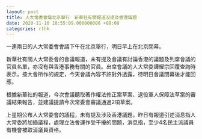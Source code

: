 ```yaml
---
layout: post
title: 人大常委會議北京舉行　新華社有關報道沒提及香港議題
date: 2020-11-10 18:55:09.000000000 +08:00
categories: rthk
---
```


一連兩日的人大常委會會議下午在北京舉行，明日早上在北京閉幕。

新華社有關人大常委會的會議報道，未有提及會議有討論香港的議題及列席會議的官員名單，亦沒有與香港事務有關的官員。出席會議的人大常委譚耀宗回覆查詢時表示，按大會所作的規定，今天會議內容不許對外透露，待明日會議閉幕後才能回應。

根據新華社的報道，今次會議聽取著作權法修正案草案、退役軍人保障法草案的審議結果報告，並建議提請今次常委會審議通過2項草案。

上星期公布人大常委會的議程，未有提及涉及香港議題，昨日有報道引述消息指人大常委將加插議程，處理立法會運作受干擾的問題，消息指，至少4名民主派議員有機會被取消議員資格。
